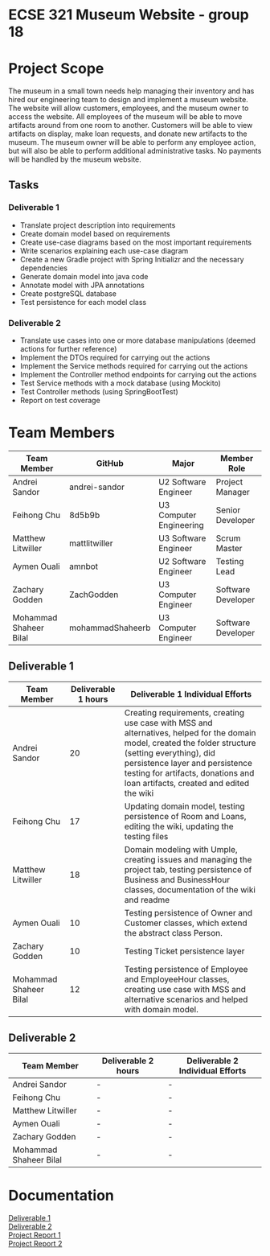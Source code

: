 # ECSE 321 Museum Website - group 18

# Project Scope
The museum in a small town needs help managing their inventory and has hired our engineering team to design and implement a museum website. 
The website will allow customers, employees, and the museum owner to access the website. 
All employees of the museum will be able to move artifacts around from one room to another. 
Customers will be able to view artifacts on display, make loan requests, and donate new artifacts to the museum. 
The museum owner will be able to perform any employee action, but will also be able to perform additional administrative tasks.
No payments will be handled by the museum website.

## Tasks

### Deliverable 1

* Translate project description into requirements
* Create domain model based on requirements
* Create use-case diagrams based on the most important requirements
* Write scenarios explaining each use-case diagram
* Create a new Gradle project with Spring Initializr and the necessary dependencies
* Generate domain model into java code
* Annotate model with JPA annotations
* Create postgreSQL database
* Test persistence for each model class

### Deliverable 2

* Translate use cases into one or more database manipulations (deemed actions for further reference)
* Implement the DTOs required for carrying out the actions
* Implement the Service methods required for carrying out the actions
* Implement the Controller method endpoints for carrying out the actions
* Test Service methods with a mock database (using Mockito)
* Test Controller methods (using SpringBootTest)
* Report on test coverage 

# Team Members

| Team Member | GitHub | Major | Member Role | 
| --- | --- | --- | --- |
| Andrei Sandor | andrei-sandor | U2 Software Engineer | Project Manager |
| Feihong Chu | 8d5b9b | U3 Computer Engineering | Senior Developer |
| Matthew Litwiller | mattlitwiller | U3 Software Engineer | Scrum Master |
| Aymen Ouali | amnbot | U2 Software Engineer | Testing Lead |
| Zachary Godden | ZachGodden | U3 Computer Engineer | Software Developer |
| Mohammad Shaheer Bilal | mohammadShaheerb | U3 Computer Engineer | Software Developer |

## Deliverable 1

| Team Member | Deliverable 1 hours | Deliverable 1 Individual Efforts | 
| --- | --- | ---------- |
| Andrei Sandor | 20 | Creating requirements, creating use case with MSS and alternatives, helped for the domain model, created the folder structure (setting everything), did persistence layer and persistence testing for artifacts, donations and loan artifacts, created and edited the wiki  |
| Feihong Chu | 17 | Updating domain model, testing persistence of Room and Loans, editing the wiki, updating the testing files |
| Matthew Litwiller | 18 | Domain modeling with Umple, creating issues and managing the project tab, testing persistence of Business and BusinessHour classes, documentation of the wiki and readme |
| Aymen Ouali | 10 | Testing persistence of Owner and Customer classes, which extend the abstract class Person. |
| Zachary Godden | 10 | Testing Ticket persistence layer |
| Mohammad Shaheer Bilal | 12 | Testing persistence of Employee and EmployeeHour classes, creating use case with MSS and alternative scenarios and helped with domain model. |

## Deliverable 2

| Team Member | Deliverable 2 hours | Deliverable 2 Individual Efforts | 
| --- | --- | ---------- |
| Andrei Sandor | - | - |
| Feihong Chu | - | - |
| Matthew Litwiller | - | - |
| Aymen Ouali | - | - |
| Zachary Godden | - | - |
| Mohammad Shaheer Bilal | - | - |

# Documentation 
[Deliverable 1](https://github.com/McGill-ECSE321-Fall2022/project-group-18/wiki/Deliverable-1) <br/>
[Deliverable 2](https://github.com/McGill-ECSE321-Fall2022/project-group-18/wiki/Deliverable-2) <br/>
[Project Report 1](https://github.com/McGill-ECSE321-Fall2022/project-group-18/wiki/Project-Report-1) <br/>
[Project Report 2](https://github.com/McGill-ECSE321-Fall2022/project-group-18/wiki/Project-Report-2) <br/> 
